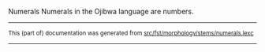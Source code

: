 Numerals
Numerals in the Ojibwa language are numbers.

* * *

<small>This (part of) documentation was generated from [src/fst/morphology/stems/numerals.lexc](https://github.com/giellalt/lang-oji/blob/main/src/fst/morphology/stems/numerals.lexc)</small>

---

